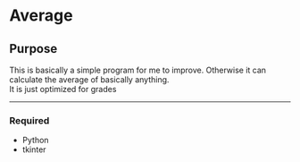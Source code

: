 # Average

## Purpose
This is basically a simple program for me to improve. Otherwise it can calculate the average of basically anything. <br>
It is just optimized for grades

------

### Required
* Python
* tkinter
